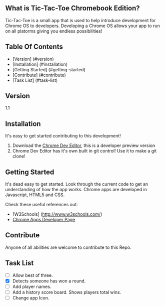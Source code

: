 ## What is Tic-Tac-Toe Chromebook Edition?

Tic-Tac-Toe is a small app that is used to help introduce development for Chrome OS to developers.
Developing a Chrome OS allows your app to run on all platorms giving you endless possibilities!

## Table Of Contents
- [Version] (#version)
- [Installation] (#installation)
- [Getting Started] (#getting-started)
- [Contribute] (#contribute)
- [Task List] (#task-list)

## Version
1.1

## Installation
It's easy to get started contributing to this development!

1. Download the [Chrome Dev Editor](https://chrome.google.com/webstore/detail/chrome-dev-editor-develop/pnoffddplpippgcfjdhbmhkofpnaalpg?hl=en), this is a developer preview version
2. Chrome Dev Editor has it's own built in git control! Use it to make a git clone!

## Getting Started
It's dead easy to get started. Look through the current code to get an understanding of how the app works.
Chrome apps are developed in Javascript, HTML5 and CSS.

Check these useful references out:
- [W3Schools] (http://www.w3schools.com/)
- [Chrome Apps Developer Page](https://developer.chrome.com/apps/about_apps)

## Contribute
Anyone of all abilities are welcome to contribute to this Repo.

## Task List
- [ ] Allow best of three.
- [X] Detects someone has won a round.
- [ ] Add player names.
- [ ] Add a history score board. Shows players total wins.
- [ ] Change app Icon.